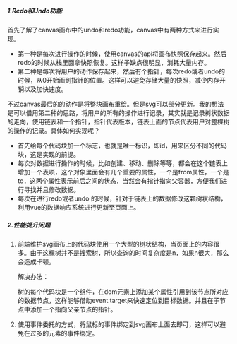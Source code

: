 ##### 1.Redo和Undo功能

首先了解了canvas画布中的undo和redo功能，canvas中有两种方式来进行实现。

- 第一种是每次进行操作的时候，使用canvas的api将画布快照保存起来。然后redo的时候从栈里面拿快照恢复。这样子缺点很明显，消耗大量内存。
- 第二种是每次将用户的动作保存起来，然后有个指针，每次redo或者undo的时候，从0开始画到指针的位置。这样可以避免存储大量的快照，减少内存开销以及加快速度。

不过canvas最后的的动作是将整块画布重绘。但是svg可以部分更新。我的想法是可以借用第二种的思路，将用户的所有的操作进行记录，其实就是记录树状数据的走向，使用链表和一个指针，指针代表版本，链表上面的节点代表用户对整棵树的操作的记录。具体如何实现呢？

- 首先给每个代码块加一个标志，也就是唯一标识，即id，用来区分不同的代码块，这是实现的前提。
- 每次对数据进行操作的时候，比如创建、移动、删除等等，都会在这个链表上增加一个表项，这个对象里面会有几个重要的属性，一个是from属性，一个是to，这两个属性表示前后之间的状态，当然会有指针指向父容器，方便我们进行寻找并且修改数据。
- 每次在进行redo或者undo 的时候，针对于链表上的数据修改这颗树状结构，利用vue的数据响应系统进行更新至页面上。

##### 2.性能提升问题

1. 前端维护svg画布上的代码块使用一个大型的树状结构，当页面上的内容很多。由于这棵树并不是搜索树，所以查询的时间复杂度是n，如果n很大，那么会造成卡顿。

   解决办法：

   树的每个代码块是一个组件，在dom元素上添加某个属性引用到该节点所对应的数据节点，这样能够借助event.target来快速定位到目标数据。并且在子节点中添加一个指向父亲节点的指针。

2. 使用事件委托的方式，将鼠标的事件绑定到svg画布上面去即可，这样可以避免在过多的元素的事件绑定。